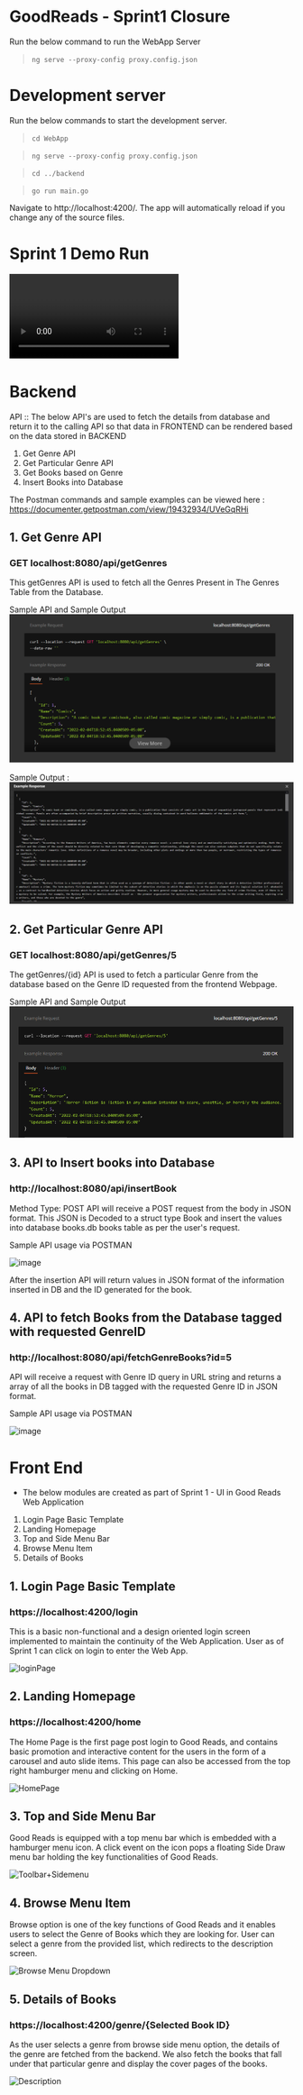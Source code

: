 # GoodReads - Sprint1 Closure

Run the below command to run the WebApp Server
>`ng serve --proxy-config proxy.config.json`

# Development server
Run the below commands to start the development server.
> `cd WebApp`

> `ng serve --proxy-config proxy.config.json`

> `cd ../backend`

> `go run main.go `

Navigate to http://localhost:4200/. The app will automatically reload if you change any of the source files.

# Sprint 1 Demo Run
![demo video](https://github.com/Bhuvana102/Good-Reads/blob/95bb48f4dd2390df0c1cbfb832518f0c64d812db/Wiki-Images/Sprint1%20Project%20Run-Initial.mp4)

# Backend
API :: 
The below API's are used to fetch the details from database and return it to the calling API so that data in FRONTEND can be rendered based on the data stored in BACKEND
1. Get Genre API
2. Get Particular Genre API
3. Get Books based on Genre
4. Insert Books into Database

The Postman commands and sample examples can be viewed here : https://documenter.getpostman.com/view/19432934/UVeGqRHi  

## 1. Get Genre API
###  GET localhost:8080/api/getGenres
This getGenres API is used to fetch all the Genres Present in The Genres Table from the Database.

Sample API and Sample Output
![Sample GetGenre API](https://github.com/Bhuvana102/Good-Reads/blob/main/Wiki-Images/localhost-GetGenre.png)

Sample Output :
![Sample Output](https://github.com/Bhuvana102/Good-Reads/blob/main/Wiki-Images/GetGenerate-Sample-Response.png)


## 2. Get Particular Genre API
###  GET localhost:8080/api/getGenres/5
The getGenres/{id} API is used to fetch a particular Genre from the database based on the Genre ID requested from the frontend Webpage.

Sample API and Sample Output
![Get a Particular Genre](https://github.com/Bhuvana102/Good-Reads/blob/main/Wiki-Images/GetParticularGenre.png)

## 3. API to Insert books into Database
### http://localhost:8080/api/insertBook
Method Type: POST
API will receive a POST request from the body in JSON format. This JSON is Decoded to a struct type Book and insert the values into database books.db books table as per the user's request.

Sample API usage via POSTMAN

![image](https://user-images.githubusercontent.com/61014960/152491281-6dc95cd0-635e-4994-87f8-e0f8d6e4a651.png)

After the insertion API will return values in JSON format of the information inserted in DB and the ID generated for the book.

## 4. API to fetch Books from the Database tagged with requested GenreID
### http://localhost:8080/api/fetchGenreBooks?id=5

API will receive a request with Genre ID query in URL string and returns a array of all the books in DB tagged with the requested Genre ID in JSON format.

Sample API usage via POSTMAN

![image](https://user-images.githubusercontent.com/61014960/152610415-8d048b20-9943-4b76-a936-439fdee46489.png)

# Front End

- The below modules are created as part of Sprint 1 - UI in Good Reads Web Application
 1. Login Page Basic Template
 2. Landing Homepage
 3. Top and Side Menu Bar
 4. Browse Menu Item
 5. Details of Books
 
 ## 1. Login Page Basic Template
 ###  https://localhost:4200/login
This is a basic non-functional and a design oriented login screen implemented to maintain the continuity of the Web Application. User as of Sprint 1 can click on login to enter the Web App.


![loginPage](https://user-images.githubusercontent.com/41356950/152628108-728afaa1-7823-4af3-9369-05fef03aecad.png)



 ## 2. Landing Homepage
 ###  https://localhost:4200/home
The Home Page is the first page post login to Good Reads, and contains basic promotion and interactive content for the users in the form of a carousel and auto slide items. This page can also be accessed from the top right hamburger menu and clicking on Home.


![HomePage](https://user-images.githubusercontent.com/41356950/152628114-adae4570-da3f-408b-aa42-98a9b02097de.png)



 ## 3. Top and Side Menu Bar
Good Reads is equipped with a top menu bar which is embedded with a hamburger menu icon. A click event on the icon pops a floating Side Draw menu bar holding the key functionalities of Good Reads.


![Toolbar+Sidemenu](https://user-images.githubusercontent.com/41356950/152628116-efcb672c-9dee-4b03-8419-93271667f693.png)



  ## 4. Browse Menu Item
Browse option is one of the key functions of Good Reads and it enables users to select the Genre of Books which they are looking for. User can select a genre from the provided list, which redirects to the description screen.


![Browse Menu Dropdown](https://user-images.githubusercontent.com/41356950/152628123-be562daf-83c5-4ad1-a315-8656ab32939a.png)



  ## 5. Details of Books
  ###  https://localhost:4200/genre/{Selected Book ID}
As the user selects a genre from browse side menu option, the details of the genre are fetched from the backend. We also fetch the books that fall under that particular genre and display the cover pages of the books.

![Description](https://user-images.githubusercontent.com/41356950/152628398-5d9157b5-054d-44c6-971e-cfa0cc1fe1fa.png)




